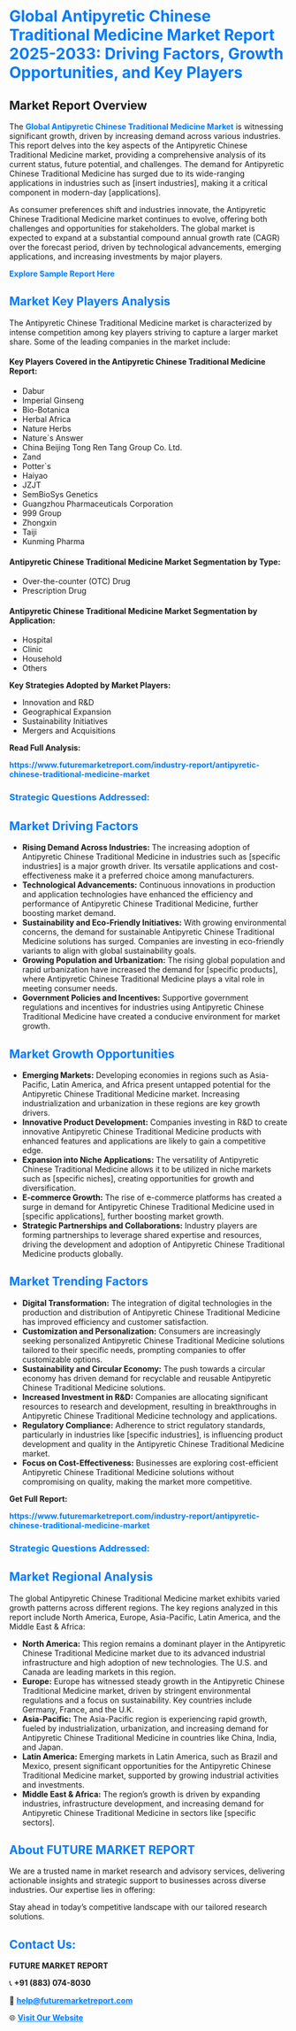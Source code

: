 <h1 style="color: #007BFF;">Global Antipyretic Chinese Traditional Medicine Market Report 2025-2033: Driving Factors, Growth Opportunities, and Key Players</h1>

<section id="overview">
<h2>Market Report Overview</h2>
<p>The <a href="https://www.futuremarketreport.com/industry-report/antipyretic-chinese-traditional-medicine-market" style="color: #007BFF; text-decoration: none;"><strong>Global Antipyretic Chinese Traditional Medicine Market</strong></a> is witnessing significant growth, driven by increasing demand across various industries. This report delves into the key aspects of the Antipyretic Chinese Traditional Medicine market, providing a comprehensive analysis of its current status, future potential, and challenges. The demand for Antipyretic Chinese Traditional Medicine has surged due to its wide-ranging applications in industries such as [insert industries], making it a critical component in modern-day [applications].</p>
<p>As consumer preferences shift and industries innovate, the Antipyretic Chinese Traditional Medicine market continues to evolve, offering both challenges and opportunities for stakeholders. The global market is expected to expand at a substantial compound annual growth rate (CAGR) over the forecast period, driven by technological advancements, emerging applications, and increasing investments by major players.</p>
</section>

<section id="overview">
<p><a href="https://www.futuremarketreport.com/request-sample/reportId=78292" style="color: #007BFF; text-decoration: none;"><strong>Explore Sample Report Here</strong></a></p>
</section>

<section id="key-players">
<h2 style="color: #007BFF;">Market Key Players Analysis</h2>
<p>The Antipyretic Chinese Traditional Medicine market is characterized by intense competition among key players striving to capture a larger market share. Some of the leading companies in the market include:</p>
<h4>Key Players Covered in the Antipyretic Chinese Traditional Medicine Report:</h4>
<ul><li>Dabur</li><li>Imperial Ginseng</li><li>Bio-Botanica</li><li>Herbal Africa</li><li>Nature Herbs</li><li>Nature`s Answer</li><li>China Beijing Tong Ren Tang Group Co. Ltd.</li><li>Zand</li><li>Potter`s</li><li>Haiyao</li><li>JZJT</li><li>SemBioSys Genetics</li><li>Guangzhou Pharmaceuticals Corporation</li><li>999 Group</li><li>Zhongxin</li><li>Taiji</li><li>Kunming Pharma</li></ul>
<h4>Antipyretic Chinese Traditional Medicine Market Segmentation by Type:</h4>
<ul><li>Over-the-counter (OTC) Drug</li><li>Prescription Drug</li></ul>

<h4>Antipyretic Chinese Traditional Medicine Market Segmentation by Application:</h4>
<ul><li>Hospital</li><li>Clinic</li><li>Household</li><li>Others</li></ul>
<p><strong>Key Strategies Adopted by Market Players:</strong></p>
<ul>
<li>Innovation and R&D</li>
<li>Geographical Expansion</li>
<li>Sustainability Initiatives</li>
<li>Mergers and Acquisitions</li>
</ul>
</section>

<section>
<p><strong>Read Full Analysis: </strong></p><a href="https://www.futuremarketreport.com/industry-report/antipyretic-chinese-traditional-medicine-market" style="color: #007BFF; text-decoration: none;"><strong>https://www.futuremarketreport.com/industry-report/antipyretic-chinese-traditional-medicine-market</strong></a>
<h3 style="color: #007BFF;">Strategic Questions Addressed:</h3>
</section>

<section id="driving-factors">
<h2 style="color: #007BFF;">Market Driving Factors</h2>
<ul>
<li><strong>Rising Demand Across Industries:</strong> The increasing adoption of Antipyretic Chinese Traditional Medicine in industries such as [specific industries] is a major growth driver. Its versatile applications and cost-effectiveness make it a preferred choice among manufacturers.</li>
<li><strong>Technological Advancements:</strong> Continuous innovations in production and application technologies have enhanced the efficiency and performance of Antipyretic Chinese Traditional Medicine, further boosting market demand.</li>
<li><strong>Sustainability and Eco-Friendly Initiatives:</strong> With growing environmental concerns, the demand for sustainable Antipyretic Chinese Traditional Medicine solutions has surged. Companies are investing in eco-friendly variants to align with global sustainability goals.</li>
<li><strong>Growing Population and Urbanization:</strong> The rising global population and rapid urbanization have increased the demand for [specific products], where Antipyretic Chinese Traditional Medicine plays a vital role in meeting consumer needs.</li>
<li><strong>Government Policies and Incentives:</strong> Supportive government regulations and incentives for industries using Antipyretic Chinese Traditional Medicine have created a conducive environment for market growth.</li>
</ul>
</section>

<section id="growth-opportunities">
<h2 style="color: #007BFF;">Market Growth Opportunities</h2>
<ul>
<li><strong>Emerging Markets:</strong> Developing economies in regions such as Asia-Pacific, Latin America, and Africa present untapped potential for the Antipyretic Chinese Traditional Medicine market. Increasing industrialization and urbanization in these regions are key growth drivers.</li>
<li><strong>Innovative Product Development:</strong> Companies investing in R&D to create innovative Antipyretic Chinese Traditional Medicine products with enhanced features and applications are likely to gain a competitive edge.</li>
<li><strong>Expansion into Niche Applications:</strong> The versatility of Antipyretic Chinese Traditional Medicine allows it to be utilized in niche markets such as [specific niches], creating opportunities for growth and diversification.</li>
<li><strong>E-commerce Growth:</strong> The rise of e-commerce platforms has created a surge in demand for Antipyretic Chinese Traditional Medicine used in [specific applications], further boosting market growth.</li>
<li><strong>Strategic Partnerships and Collaborations:</strong> Industry players are forming partnerships to leverage shared expertise and resources, driving the development and adoption of Antipyretic Chinese Traditional Medicine products globally.</li>
</ul>
</section>

<section id="trending-factors">
<h2 style="color: #007BFF;">Market Trending Factors</h2>
<ul>
<li><strong>Digital Transformation:</strong> The integration of digital technologies in the production and distribution of Antipyretic Chinese Traditional Medicine has improved efficiency and customer satisfaction.</li>
<li><strong>Customization and Personalization:</strong> Consumers are increasingly seeking personalized Antipyretic Chinese Traditional Medicine solutions tailored to their specific needs, prompting companies to offer customizable options.</li>
<li><strong>Sustainability and Circular Economy:</strong> The push towards a circular economy has driven demand for recyclable and reusable Antipyretic Chinese Traditional Medicine solutions.</li>
<li><strong>Increased Investment in R&D:</strong> Companies are allocating significant resources to research and development, resulting in breakthroughs in Antipyretic Chinese Traditional Medicine technology and applications.</li>
<li><strong>Regulatory Compliance:</strong> Adherence to strict regulatory standards, particularly in industries like [specific industries], is influencing product development and quality in the Antipyretic Chinese Traditional Medicine market.</li>
<li><strong>Focus on Cost-Effectiveness:</strong> Businesses are exploring cost-efficient Antipyretic Chinese Traditional Medicine solutions without compromising on quality, making the market more competitive.</li>
</ul>
</section>

<section>
<p><strong>Get Full Report: </strong></p><a href="https://www.futuremarketreport.com/industry-report/antipyretic-chinese-traditional-medicine-market" style="color: #007BFF; text-decoration: none;"><strong>https://www.futuremarketreport.com/industry-report/antipyretic-chinese-traditional-medicine-market</strong></a>
<h3 style="color: #007BFF;">Strategic Questions Addressed:</h3>
</section>


<section id="regional-analysis">
<h2 style="color: #007BFF;">Market Regional Analysis</h2>
<p>The global Antipyretic Chinese Traditional Medicine market exhibits varied growth patterns across different regions. The key regions analyzed in this report include North America, Europe, Asia-Pacific, Latin America, and the Middle East & Africa:</p>
<ul>
<li><strong>North America:</strong> This region remains a dominant player in the Antipyretic Chinese Traditional Medicine market due to its advanced industrial infrastructure and high adoption of new technologies. The U.S. and Canada are leading markets in this region.</li>
<li><strong>Europe:</strong> Europe has witnessed steady growth in the Antipyretic Chinese Traditional Medicine market, driven by stringent environmental regulations and a focus on sustainability. Key countries include Germany, France, and the U.K.</li>
<li><strong>Asia-Pacific:</strong> The Asia-Pacific region is experiencing rapid growth, fueled by industrialization, urbanization, and increasing demand for Antipyretic Chinese Traditional Medicine in countries like China, India, and Japan.</li>
<li><strong>Latin America:</strong> Emerging markets in Latin America, such as Brazil and Mexico, present significant opportunities for the Antipyretic Chinese Traditional Medicine market, supported by growing industrial activities and investments.</li>
<li><strong>Middle East & Africa:</strong> The region’s growth is driven by expanding industries, infrastructure development, and increasing demand for Antipyretic Chinese Traditional Medicine in sectors like [specific sectors].</li>
</ul>
</section>

<footer>
<h2 style="color: #007BFF;">About FUTURE MARKET REPORT</h2>
<p>We are a trusted name in market research and advisory services, delivering actionable insights and strategic support to businesses across diverse industries. Our expertise lies in offering:</p>

<p>Stay ahead in today’s competitive landscape with our tailored research solutions.</p>

<h2 style="color: #007BFF;">Contact Us:</h2>
<p><strong>FUTURE MARKET REPORT</strong></p>
<p>📞 <strong>+91 (883) 074-8030</strong></p>
<p>📧 <strong><a href="mailto:help@futuremarketreport.com" style="color: #007BFF;">help@futuremarketreport.com</a></strong></p>
<p>🌐 <strong><a href="https://www.futuremarketreport.com/" style="color: #007BFF;">Visit Our Website</a></strong></p>
</footer>